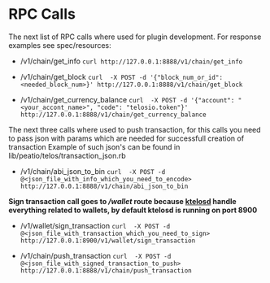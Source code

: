 # RPC Calls

The next list of RPC calls where used for plugin development.
For response examples see spec/resources:

  * /v1/chain/get_info
    `curl http://127.0.0.1:8888/v1/chain/get_info`

  * /v1/chain/get_block
    `curl  -X POST -d '{"block_num_or_id": <needed_block_num>}' http://127.0.0.1:8888/v1/chain/get_block`

  * /v1/chain/get_currency_balance
    `curl  -X POST -d '{"account": "<your_accont_name>", "code": "telosio.token"}' http://127.0.0.1:8888/v1/chain/get_currency_balance`

The next three calls where used to push transaction, for this calls you need to pass json with params which are needed for successfull creation of transaction
Example of such json's can be found in lib/peatio/telos/transaction_json.rb  

  * /v1/chain/abi_json_to_bin
    `curl  -X POST -d @<json_file_with_info_which_you_need_to_encode> http://127.0.0.1:8888/v1/chain/abi_json_to_bin`
    

  **Sign transaction call goes to _/wallet_ route because [ktelosd](https://developers.telos.io/telosio-nodtelos/v1.2.0/docs/ktelosd-overview) handle everything related to wallets, by default ktelosd is running on port 8900**

  * /v1/wallet/sign_transaction
    `curl  -X POST -d @<json_file_with_transaction_which_you_need_to_sign> http://127.0.0.1:8900/v1/wallet/sign_transaction`
  
  * /v1/chain/push_transaction
    `curl  -X POST -d @<json_file_with_signed_transaction_to_push> http://127.0.0.1:8888/v1/chain/push_transaction`
